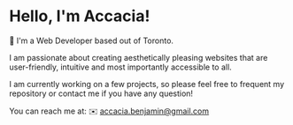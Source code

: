 # Hello, I'm Accacia!

👋 I'm a Web Developer based out of Toronto.

I am passionate about creating aesthetically pleasing websites that are user-friendly, intuitive and most importantly accessible to all.

I am currently working on a few projects, so please feel free to frequent my repository or contact me if you have any question!

You can reach me at:
✉️ accacia.benjamin@gmail.com


